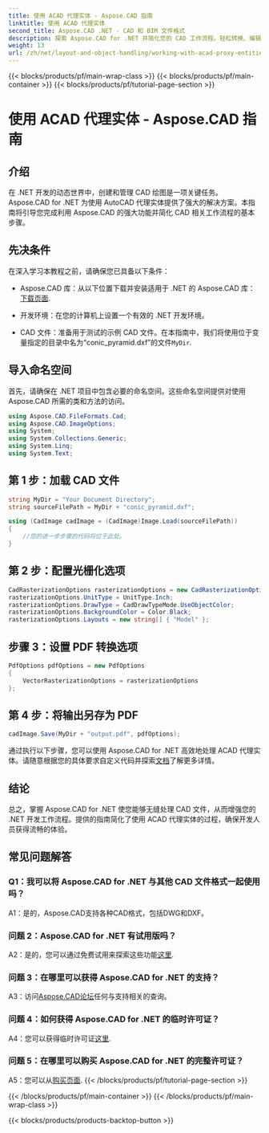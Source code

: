 ```yaml
---
title: 使用 ACAD 代理实体 - Aspose.CAD 指南
linktitle: 使用 ACAD 代理实体
second_title: Aspose.CAD .NET - CAD 和 BIM 文件格式
description: 探索 Aspose.CAD for .NET 并简化您的 CAD 工作流程。轻松转换、编辑和管理 ACAD 代理实体。
weight: 13
url: /zh/net/layout-and-object-handling/working-with-acad-proxy-entities/
---
```


{{< blocks/products/pf/main-wrap-class >}}
{{< blocks/products/pf/main-container >}}
{{< blocks/products/pf/tutorial-page-section >}}

# 使用 ACAD 代理实体 - Aspose.CAD 指南

## 介绍

在 .NET 开发的动态世界中，创建和管理 CAD 绘图是一项关键任务。 Aspose.CAD for .NET 为使用 AutoCAD 代理实体提供了强大的解决方案。本指南将引导您完成利用 Aspose.CAD 的强大功能并简化 CAD 相关工作流程的基本步骤。

## 先决条件

在深入学习本教程之前，请确保您已具备以下条件：

-  Aspose.CAD 库：从以下位置下载并安装适用于 .NET 的 Aspose.CAD 库：[下载页面](https://releases.aspose.com/cad/net/).

- 开发环境：在您的计算机上设置一个有效的 .NET 开发环境。

-  CAD 文件：准备用于测试的示例 CAD 文件。在本指南中，我们将使用位于变量指定的目录中名为“conic_pyramid.dxf”的文件`MyDir`.

## 导入命名空间

首先，请确保在 .NET 项目中包含必要的命名空间。这些命名空间提供对使用 Aspose.CAD 所需的类和方法的访问。

```csharp
using Aspose.CAD.FileFormats.Cad;
using Aspose.CAD.ImageOptions;
using System;
using System.Collections.Generic;
using System.Linq;
using System.Text;
```

## 第 1 步：加载 CAD 文件

```csharp
string MyDir = "Your Document Directory";
string sourceFilePath = MyDir + "conic_pyramid.dxf";

using (CadImage cadImage = (CadImage)Image.Load(sourceFilePath))
{
    //您的进一步步骤的代码将位于此处。
}
```

## 第 2 步：配置光栅化选项

```csharp
CadRasterizationOptions rasterizationOptions = new CadRasterizationOptions();
rasterizationOptions.UnitType = UnitType.Inch;
rasterizationOptions.DrawType = CadDrawTypeMode.UseObjectColor;
rasterizationOptions.BackgroundColor = Color.Black;
rasterizationOptions.Layouts = new string[] { "Model" };
```

## 步骤 3：设置 PDF 转换选项

```csharp
PdfOptions pdfOptions = new PdfOptions
{
    VectorRasterizationOptions = rasterizationOptions
};
```

## 第 4 步：将输出另存为 PDF

```csharp
cadImage.Save(MyDir + "output.pdf", pdfOptions);
```

通过执行以下步骤，您可以使用 Aspose.CAD for .NET 高效地处理 ACAD 代理实体。请随意根据您的具体要求自定义代码并探索[文档](https://reference.aspose.com/cad/net/)了解更多详情。

## 结论

总之，掌握 Aspose.CAD for .NET 使您能够无缝处理 CAD 文件，从而增强您的 .NET 开发工作流程。提供的指南简化了使用 ACAD 代理实体的过程，确保开发人员获得流畅的体验。

## 常见问题解答

### Q1：我可以将 Aspose.CAD for .NET 与其他 CAD 文件格式一起使用吗？

A1：是的，Aspose.CAD支持各种CAD格式，包括DWG和DXF。

### 问题 2：Aspose.CAD for .NET 有试用版吗？

 A2：是的，您可以通过免费试用来探索这些功能[这里](https://releases.aspose.com/).

### 问题 3：在哪里可以获得 Aspose.CAD for .NET 的支持？

 A3：访问[Aspose.CAD论坛](https://forum.aspose.com/c/cad/19)任何与支持相关的查询。

### 问题 4：如何获得 Aspose.CAD for .NET 的临时许可证？

 A4：您可以获得临时许可证[这里](https://purchase.aspose.com/temporary-license/).

### 问题 5：在哪里可以购买 Aspose.CAD for .NET 的完整许可证？

A5：您可以从[购买页面](https://purchase.aspose.com/buy).
{{< /blocks/products/pf/tutorial-page-section >}}

{{< /blocks/products/pf/main-container >}}
{{< /blocks/products/pf/main-wrap-class >}}

{{< blocks/products/products-backtop-button >}}
